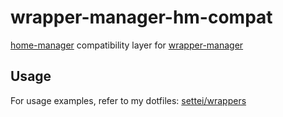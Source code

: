 # wrapper-manager-hm-compat
[home-manager](https://github.com/nix-community/home-manager) compatibility layer for [wrapper-manager](https://github.com/viperML/wrapper-manager)

## Usage

For usage examples, refer to my dotfiles: [settei/wrappers](https://git.rab.lol/nrabulinski/settei/src/commit/ad627694f2c0bd1ec86032c156d0210eae9235b4/wrappers/default.nix)

